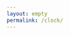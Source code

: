 ```yaml
---
layout: empty
permalink: /clock/
---
```


<object id="clock" role="svidget" data="/assets/clock.svg" type="image/svg+xml" width="400" height="400">
	<param name="data" value="" />
	<param name="backgroundColor" value="#fff" />
	<param name="frameColor" value="#000" />
	<param name="tickColor" value="#000" />
	<param name="hourHandColor" value="#000" />
	<param name="minuteHandColor" value="#000" />
	<param name="secondHandColor" value="#f22" />
	<param name="nobColor" value="#777" />
	<param name="tickLineType" value="round" />
	<param name="handLineType" value="round" />
	<param name="frameWidth" value="20" />
	<param name="labelStyle" value="{}" />
	<param name="animationType" value="smooth" />
	<param name="showLabels" value="1" />
	<param name="showAnimation" value="1" />
</object>
